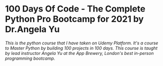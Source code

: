 # 100 Days Of Code - The Complete Python Pro Bootcamp for 2021 by Dr.Angela Yu
###### This is the python course that I have taken on Udemy Platform. It's a course to Master Python by building 100 projects in 100 days. This course is taught by lead instructor Angela Yu at the App Brewery, London's best in-person programming bootcamp.
